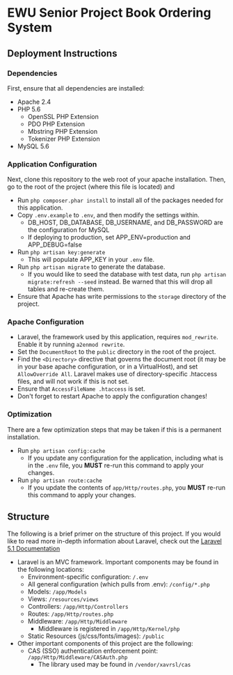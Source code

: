 # EWU Senior Project Book Ordering System


## Deployment Instructions

### Dependencies
First, ensure that all dependencies are installed:

* Apache 2.4
* PHP 5.6
    * OpenSSL PHP Extension
    * PDO PHP Extension
    * Mbstring PHP Extension
    * Tokenizer PHP Extension
* MySQL 5.6

### Application Configuration
Next, clone this repository to the web root of your apache installation. Then, go to the root of the project (where this file is located) and

* Run `php composer.phar install` to install all of the packages needed for this application.
* Copy `.env.example` to `.env`, and then modify the settings within.
    * DB_HOST, DB_DATABASE, DB_USERNAME, and DB_PASSWORD are the configuration for MySQL
    * If deploying to production, set APP_ENV=production and APP_DEBUG=false
* Run `php artisan key:generate`
    * This will populate APP_KEY in your `.env` file.
* Run `php artisan migrate` to generate the database.
    * If you would like to seed the database with test data, run `php artisan migrate:refresh --seed` instead. Be warned that this will drop all tables and re-create them.
* Ensure that Apache has write permissions to the `storage` directory of the project.

### Apache Configuration

* Laravel, the framework used by this application, requires `mod_rewrite`. Enable it by running `a2enmod rewrite`.
* Set the `DocumentRoot` to the `public` directory in the root of the project.
* Find the `<Directory>` directive that governs the document root (it may be in your base apache configuration, or in a VirtualHost), and set `AllowOverride All`. Laravel makes use of directory-specific .htaccess files, and will not work if this is not set.
* Ensure that `AccessFileName .htaccess` is set.
* Don't forget to restart Apache to apply the configuration changes!
    
### Optimization
There are a few optimization steps that may be taken if this is a permanent installation.

* Run `php artisan config:cache`
    * If you update any configuration for the application, including what is in the `.env` file, you **MUST** re-run this command to apply your changes.
* Run `php artisan route:cache`
    * If you update the contents of `app/Http/routes.php`, you **MUST** re-run this command to apply your changes.
    
    
## Structure
The following is a brief primer on the structure of this project. If you would like to read more in-depth information about Laravel, check out the [Laravel 5.1 Documentation](http://laravel.com/docs/5.1)

* Laravel is an MVC framework. Important components may be found in the following locations:
    * Environment-specific configuration: `/.env`
    * All general configuration (which pulls from .env): `/config/*.php`
    * Models: `/app/Models`
    * Views: `/resources/views`
    * Controllers: `/app/Http/Controllers`
    * Routes: `/app/Http/routes.php`
    * Middleware: `/app/Http/Middleware`
        * Middleware is registered in `/app/Http/Kernel/php`
    * Static Resources (js/css/fonts/images): `/public`
* Other important components of this project are the following:
    * CAS (SSO) authentication enforcement point: `/app/Http/Middleware/CASAuth.php`
        * The library used may be found in `/vendor/xavrsl/cas`
    